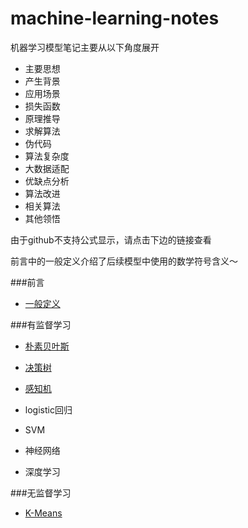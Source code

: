# machine-learning-notes

机器学习模型笔记主要从以下角度展开

* 主要思想
* 产生背景
* 应用场景
* 损失函数
* 原理推导
* 求解算法
* 伪代码
* 算法复杂度
* 大数据适配
* 优缺点分析
* 算法改进
* 相关算法
* 其他领悟

由于github不支持公式显示，请点击下边的链接查看

前言中的一般定义介绍了后续模型中使用的数学符号含义～

###前言

* [一般定义](https://www.zybuluo.com/Libaier/note/444119)


###有监督学习

* [朴素贝叶斯](https://www.zybuluo.com/Libaier/note/444055)

* [决策树](https://www.zybuluo.com/Libaier/note/446630)

* [感知机](https://www.zybuluo.com/Libaier/note/444998)

* logistic回归

* SVM

* 神经网络

* 深度学习


###无监督学习

* [K-Means](https://www.zybuluo.com/Libaier/note/444574)

